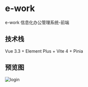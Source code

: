 # e-work

e-work 信息化办公管理系统-前端

## 技术栈

Vue 3.3 + Element Plus + Vite 4 + Pinia

## 预览图

![login](https://github.com/Ezra-Chan/e-work/assets/26107204/05ac223d-5e04-4952-8729-962b7bd047a2)
